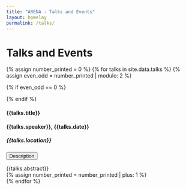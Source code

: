 ```yaml
---
title: "ARENA - Talks and Events"
layout: homelay
permalink: /talks/
---
```


# Talks and Events


{% assign number_printed = 0 %}
{% for talks in site.data.talks %}
{% assign even_odd = number_printed | modulo: 2 %}

{% if even_odd == 0 %}
<div class="row">
  {% endif %}

  <div class="col-sm-6 clearfix">
    <p>
    <h4> <b>{{talks.title}}</b> </h4>
    <h4>{{talks.speaker}},  {{talks.date}}</h4>
    <h5> {{talks.location}} </h5>
    </p>
    <p>
    <button class="btn btn-primary" type="button" data-toggle="collapse" data-target="#collapseExample" aria-expanded="false" aria-controls="collapseExample">
      Description
    </button>
    </p>
    <div class="collapse" id="collapseExample">
      <div class="card card-body">
        {{talks.abstract}}
      </div>
    </div>
  {% assign number_printed = number_printed | plus: 1 %}
  </div>
  {% endfor %}
</div>